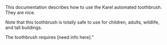This documentation describes how to use the Karel automated
toothbrush. They are nice.

Note that this toothbrush is totally safe to use for children,
adults, wildlife, and tall buildings.

The toothbrush requires [need info here].”